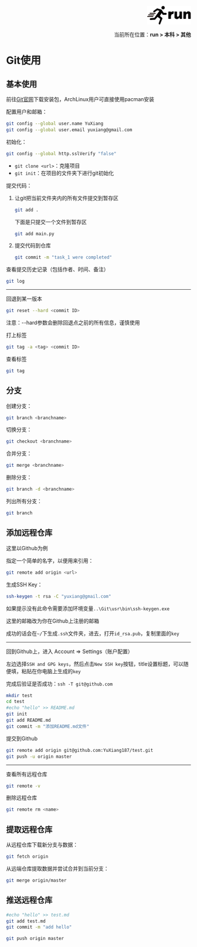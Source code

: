 <div align="right"><a href="https://github.com/YuXiang187/run"><img src="./assets/run_logo.svg" alt="SVG Image" height="50"></a></div>
<p align="right">当前所在位置：<strong>run > 本科 > 其他</strong></p>

# Git使用

## 基本使用

前往[Git官网](https://git-scm.com/)下载安装包，ArchLinux用户可直接使用pacman安装

配置用户和邮箱：

```bash
git config --global user.name YuXiang
git config --global user.email yuxiang@gmail.com
```

初始化：

```bash
git config --global http.sslVerify "false"
```

* `git clone <url>`：克隆项目
* `git init`：在项目的文件夹下进行git初始化

提交代码：

1. 让git把当前文件夹内的所有文件提交到暂存区

   ```bash
   git add .
   ```

   下面是只提交一个文件到暂存区

   ```bash
   git add main.py
   ```

2. 提交代码到仓库

   ```bash
   git commit -m "task_1 were completed"
   ```

查看提交历史记录（包括作者、时间、备注）

```bash
git log
```

---

回退到某一版本

```bash
git reset --hard <commit ID>
```

注意：--hard参数会删除回退点之前的所有信息，谨慎使用

打上标签

```bash
git tag -a <tag> <commit ID>
```

查看标签

```bash
git tag
```

## 分支

创建分支：

```bash
git branch <branchname>
```

切换分支：

```bash
git checkout <branchname>
```

合并分支：

```bash
git merge <branchname>
```

删除分支：

```bash
git branch -d <branchname>
```

列出所有分支：

```bash
git branch
```

## 添加远程仓库

这里以Github为例

指定一个简单的名字，以便用来引用：

```bash
git remote add origin <url>
```

生成SSH Key：

```bash
ssh-keygen -t rsa -C "yuxiang@gmail.com"
```

如果提示没有此命令需要添加环境变量`..\Git\usr\bin\ssh-keygen.exe`

这里的邮箱改为你在Github上注册的邮箱

成功的话会在`~/`下生成`.ssh`文件夹，进去，打开`id_rsa.pub`，复制里面的`key`

---

回到Github上，进入 Account => Settings（账户配置）

左边选择`SSH and GPG keys`，然后点击`New SSH key`按钮，title设置标题，可以随便填，粘贴在你电脑上生成的`key`

完成后验证是否成功：`ssh -T git@github.com`

```bash
mkdir test
cd test
#echo "hello" >> README.md
git init
git add README.md
git commit -m "添加README.md文件"
```

提交到Github

```bash
git remote add origin git@github.com:YuXiang187/test.git
git push -u origin master
```

---

查看所有远程仓库

```bash
git remote -v
```

删除远程仓库

```bash
git remote rm <name>
```

## 提取远程仓库

从远程仓库下载新分支与数据：

```bash
git fetch origin
```

从远端仓库提取数据并尝试合并到当前分支：

```bash
git merge origin/master
```

## 推送远程仓库

```bash
#echo "hello" >> test.md
git add test.md
git commit -m "add hello"
```

```bash
git push origin master
```
